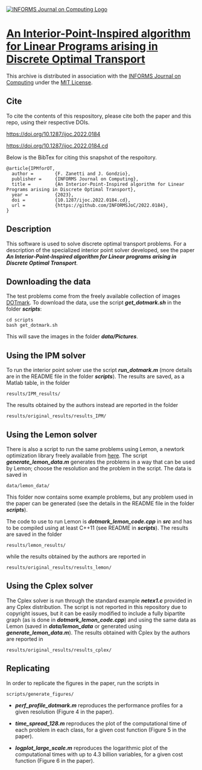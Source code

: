 [![INFORMS Journal on Computing Logo](https://INFORMSJoC.github.io/logos/INFORMS_Journal_on_Computing_Header.jpg)](https://pubsonline.informs.org/journal/ijoc)

# [An Interior-Point-Inspired algorithm for Linear Programs arising in Discrete Optimal Transport](https://doi.org/10.1287/ijoc.2022.0184)

This archive is distributed in association with the [INFORMS Journal on
Computing](https://pubsonline.informs.org/journal/ijoc) under the [MIT License](LICENSE).



## Cite

To cite the contents of this respository, please cite both the paper and this repo, using their respective DOIs.

https://doi.org/10.1287/ijoc.2022.0184

https://doi.org/10.1287/ijoc.2022.0184.cd

Below is the BibTex for citing this snapshot of the respoitory.

```
@article{IPMforOT,
  author =        {F. Zanetti and J. Gondzio},
  publisher =     {INFORMS Journal on Computing},
  title =         {An Interior-Point-Inspired algorithm for Linear Programs arising in Discrete Optimal Transport},
  year =          {2023},
  doi =           {10.1287/ijoc.2022.0184.cd},
  url =           {https://github.com/INFORMSJoC/2022.0184},
}  
```

## Description

This software is used to solve discrete optimal transport problems. For a description of the specialized interior point solver developed, see the paper ***An Interior-Point-Inspired algorithm for Linear programs arising in Discrete Optimal Transport***. 


## Downloading the data
The test problems come from the freely available collection of images [DOTmark](http://www.stochastik.math.uni-goettingen.de/index.php?id=215/). To download the data, use the script ***get_dotmark.sh*** in the folder ***scripts***:
```
cd scripts
bash get_dotmark.sh
```
This will save the images in the folder ***data/Pictures***.




## Using the IPM solver

To run the interior point solver use the script ***run_dotmark.m*** (more details are in the README file in the folder ***scripts***). The results are saved, as a Matlab table, in the folder 
```
results/IPM_results/ 
```
The results obtained by the authors instead are reported in the folder
```
results/original_results/results_IPM/
```

## Using the Lemon solver

There is also a script to run the same problems using Lemon, a newtork optimization library freely available from [here](https://lemon.cs.elte.hu/trac/lemon/wiki/Downloads). The script ***generate_lemon_data.m*** generates the problems in a way that can be used by Lemon; choose the resolution and the problem in the script. The data is saved in
```
data/lemon_data/
```
This folder now contains some example problems, but any problem used in the paper can be generated (see the details in the README file in the folder ***scripts***).

The code to use to run Lemon is ***dotmark_lemon_code.cpp*** in ***src*** and has to be compiled using at least C++11 (see README in ***scripts***). The results are saved in the folder
```
results/lemon_results/
```
while the results obtained by the authors are reported in
```
results/original_results/results_lemon/
```


## Using the Cplex solver

The Cplex solver is run through the standard example ***netex1.c*** provided in any Cplex distribution. The script is not reported in this repository due to copyright issues, but it can be easily modified to include a fully bipartite graph (as is done in ***dotmark_lemon_code.cpp***) and using the same data as Lemon (saved in ***data/lemon_data*** or generated using ***generate_lemon_data.m***). The results obtained with Cplex by the authors are reported in 
```
results/original_results/results_cplex/
```







## Replicating

In order to replicate the figures in the paper, run the scripts in
```
scripts/generate_figures/
```

- ***perf_profile_dotmark.m*** reproduces the performance profiles for a given resolution (Figure 4 in the paper).

- ***time_spread_128.m*** reproduces the plot of the computational time of each problem in each class, for a given cost function (Figure 5 in the paper).

- ***logplot_large_scale.m*** reproduces the logarithmic plot of the computational times with up to 4.3 billion variables, for a given cost function (Figure 6 in the paper).
























